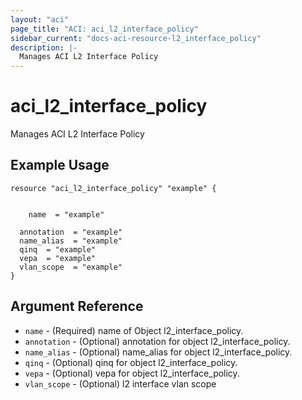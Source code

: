 ```yaml
---
layout: "aci"
page_title: "ACI: aci_l2_interface_policy"
sidebar_current: "docs-aci-resource-l2_interface_policy"
description: |-
  Manages ACI L2 Interface Policy
---
```


# aci_l2_interface_policy #
Manages ACI L2 Interface Policy

## Example Usage ##

```hcl
resource "aci_l2_interface_policy" "example" {


    name  = "example"

  annotation  = "example"
  name_alias  = "example"
  qinq  = "example"
  vepa  = "example"
  vlan_scope  = "example"
}
```
## Argument Reference ##
* `name` - (Required) name of Object l2_interface_policy.
* `annotation` - (Optional) annotation for object l2_interface_policy.
* `name_alias` - (Optional) name_alias for object l2_interface_policy.
* `qinq` - (Optional) qinq for object l2_interface_policy.
* `vepa` - (Optional) vepa for object l2_interface_policy.
* `vlan_scope` - (Optional) l2 interface vlan scope



